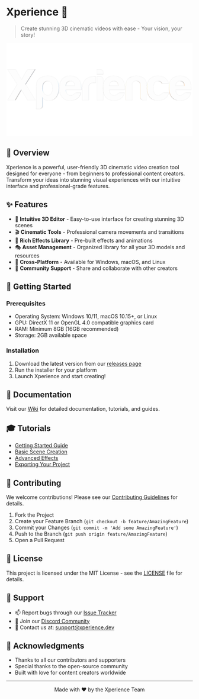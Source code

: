# Xperience 🎥

> Create stunning 3D cinematic videos with ease - Your vision, your story!

![Xperience Banner](assets/banner.png)

## 🌟 Overview

Xperience is a powerful, user-friendly 3D cinematic video creation tool designed for everyone - from beginners to professional content creators. Transform your ideas into stunning visual experiences with our intuitive interface and professional-grade features.

## ✨ Features

- 🎨 **Intuitive 3D Editor** - Easy-to-use interface for creating stunning 3D scenes
- 🎬 **Cinematic Tools** - Professional camera movements and transitions
- 🌈 **Rich Effects Library** - Pre-built effects and animations
- 🎭 **Asset Management** - Organized library for all your 3D models and resources
- 📱 **Cross-Platform** - Available for Windows, macOS, and Linux
- 🤝 **Community Support** - Share and collaborate with other creators

## 🚀 Getting Started

### Prerequisites

- Operating System: Windows 10/11, macOS 10.15+, or Linux
- GPU: DirectX 11 or OpenGL 4.0 compatible graphics card
- RAM: Minimum 8GB (16GB recommended)
- Storage: 2GB available space

### Installation

1. Download the latest version from our [releases page](https://github.com/manugeni/xperience/releases)
2. Run the installer for your platform
3. Launch Xperience and start creating!

## 📖 Documentation

Visit our [Wiki](https://github.com/manugeni/xperience/wiki) for detailed documentation, tutorials, and guides.

## 🎓 Tutorials

- [Getting Started Guide](docs/getting-started.md)
- [Basic Scene Creation](docs/basic-scene.md)
- [Advanced Effects](docs/advanced-effects.md)
- [Exporting Your Project](docs/export-guide.md)

## 🤝 Contributing

We welcome contributions! Please see our [Contributing Guidelines](CONTRIBUTING.md) for details.

1. Fork the Project
2. Create your Feature Branch (`git checkout -b feature/AmazingFeature`)
3. Commit your Changes (`git commit -m 'Add some AmazingFeature'`)
4. Push to the Branch (`git push origin feature/AmazingFeature`)
5. Open a Pull Request

## 📝 License

This project is licensed under the MIT License - see the [LICENSE](LICENSE) file for details.

## 🌟 Support

- 📫 Report bugs through our [Issue Tracker](https://github.com/manugeni/xperience/issues)
- 💬 Join our [Discord Community](https://discord.gg/xperience)
- 📧 Contact us at: [support@xperience.dev](mailto:support@xperience.dev)

## 🙏 Acknowledgments

- Thanks to all our contributors and supporters
- Special thanks to the open-source community
- Built with love for content creators worldwide

---

<p align="center">Made with ❤️ by the Xperience Team</p>
